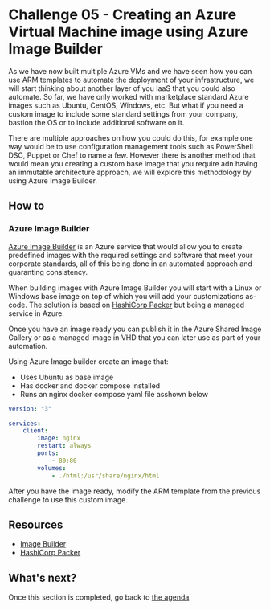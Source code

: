 # Challenge 05 - Creating an Azure Virtual Machine image using Azure Image Builder

As we have now built multiple Azure VMs and we have seen how you can use ARM templates to automate the deployment of your infrastructure, we will start thinking about another layer of you IaaS that you could also automate. So far, we have only worked with marketplace standard Azure images such as Ubuntu, CentOS, Windows, etc. But what if you need a custom image to include some standard settings from your company, bastion the OS or to include additional software on it.

There are multiple approaches on how you could do this, for example one way would be to use configuration management tools such as PowerShell DSC, Puppet or Chef to name a few. However there is another method that would mean you creating a custom base image that you require adn having an immutable architecture approach, we will explore this methodology by using Azure Image Builder.

## How to

### Azure Image Builder

[Azure Image Builder](https://docs.microsoft.com/en-us/azure/virtual-machines/image-builder-overview) is an Azure service that would allow you to create predefined images with the required settings and software that meet your corporate standards, all of this being done in an automated approach and guaranting consistency.

When building images with Azure Image Builder you will start with a Linux or Windows base image on top of which you will add your customizations as-code. The solution is based on [HashiCorp Packer](https://www.packer.io/) but being a managed service in Azure.

Once you have an image ready you can publish it in the Azure Shared Image Gallery or as a managed image in VHD that you can later use as part of your automation.

Using Azure Image builder create an image that:

- Uses Ubuntu as base image
- Has docker and docker compose installed
- Runs an nginx docker compose yaml file asshown below

```yaml
version: "3"

services:
    client:
        image: nginx
        restart: always
        ports:
            - 80:80
        volumes:
            - ./html:/usr/share/nginx/html
```

After you have the image ready, modify the ARM template from the previous challenge to use this custom image.

## Resources

- [Image Builder](https://docs.microsoft.com/en-us/azure/virtual-machines/image-builder-overview)
- [HashiCorp Packer](https://www.packer.io/)

## What's next?

Once this section is completed, go back to [the agenda](../../README.md).
